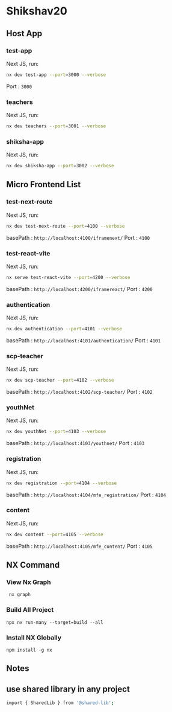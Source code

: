 # Shikshav20

## Host App

### test-app

Next JS, run:

```sh
nx dev test-app --port=3000 --verbose
```

Port : `3000`

### teachers

Next JS, run:

```sh
nx dev teachers --port=3001 --verbose
```

### shiksha-app

Next JS, run:

```sh
nx dev shiksha-app --port=3002 --verbose
```

##

## Micro Frontend List

### test-next-route

Next JS, run:

```sh
nx dev test-next-route --port=4100 --verbose
```

basePath : `http://localhost:4100/iframenext/`
Port : `4100`

### test-react-vite

Next JS, run:

```sh
nx serve test-react-vite --port=4200 --verbose
```

basePath : `http://localhost:4200/iframereact/`
Port : `4200`

### authentication

Next JS, run:

```sh
nx dev authentication --port=4101 --verbose
```

basePath : `http://localhost:4101/authentication/`
Port : `4101`

### scp-teacher

Next JS, run:

```sh
nx dev scp-teacher --port=4102 --verbose
```

basePath : `http://localhost:4102/scp-teacher/`
Port : `4102`

### youthNet

Next JS, run:

```sh
nx dev youthNet --port=4103 --verbose
```

basePath : `http://localhost:4103/youthnet/`
Port : `4103`

### registration

Next JS, run:

```sh
nx dev registration --port=4104 --verbose
```

basePath : `http://localhost:4104/mfe_registration/`
Port : `4104`

### content

Next JS, run:

```sh
nx dev content --port=4105 --verbose
```

basePath : `http://localhost:4105/mfe_content/`
Port : `4105`

##

## NX Command

### View Nx Graph

` nx graph`

### Build All Project

`npx nx run-many --target=build --all`

### Install NX Globally

`npm install -g nx`

## Notes

## use shared library in any project

```sh
import { SharedLib } from '@shared-lib';
```
